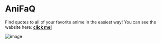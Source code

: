 # AniFaQ
Find quotes to all of your favorite anime in the easiest way!
You can see the website here: <a href='https://anifaq.netlify.app'><strong> click me! </strong></a>

![image](https://user-images.githubusercontent.com/91326015/181665720-5f87e78d-b5a7-4dfb-b300-af2247ce37d3.png)
